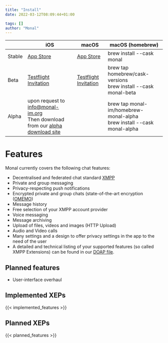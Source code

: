 ```yaml
---
title: "Install"
date: 2022-03-12T08:09:44+01:00

tags: []
author: "Monal"
---
```


|        | iOS                                                      | macOS                                                    | macOS (homebrew)                            |
|--------|----------------------------------------------------------|----------------------------------------------------------|---------------------------------------------|
| Stable | [App Store](https://apps.apple.com/app/id317711500)      | [App Store](https://apps.apple.com/app/id1637078500)     | brew install \-\-cask monal                                            |
| Beta   | [Testflight Invitation](https://testflight.apple.com/join/lLLlgHpB) | [Testflight Invitation](https://testflight.apple.com/join/tGH2m5vf) | brew tap homebrew/cask-versions<br>brew install \-\-cask monal-beta |
| Alpha  | upon request to [info@monal-im.org](mailto:info@monal-im.org)<br>Then download from our [alpha download site](https://downloads.monal-im.org/monal-im/alpha/)              |                                                          | brew tap monal-im/homebrew-monal-alpha<br>brew install \-\-cask monal-alpha |

# Features
Monal currently covers the following chat features:

* Decentralised and federated chat standard [XMPP](https://xmpp.org/)
* Private and group messaging
* Privacy-respecting push notifications
* Encrypted private and group chats (state-of-the-art encryption ([OMEMO](https://conversations.im/omemo/))
* Message history
* Free selection of your XMPP account provider
* Voice messaging
* Message archiving
* Upload of files, videos and images (HTTP Upload)
* Audio and Video calls
* Many settings and a design to offer privacy settings in the app to the need of the user
* A detailed and technical listing of your supported features (so called XMPP Extensions) can be found in our [DOAP file](https://github.com/monal-im/Monal/blob/develop/monal.doap).

## Planned features

* User-interface overhaul

## Implemented XEPs

{{< implemented_features >}}

## Planned XEPs

{{< planned_features >}}

